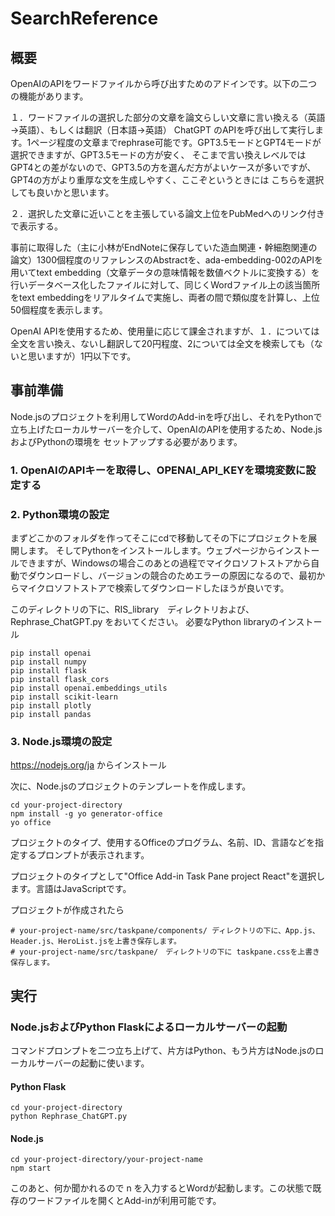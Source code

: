 # SearchReference

## 概要
OpenAIのAPIをワードファイルから呼び出すためのアドインです。以下の二つの機能があります。

１．ワードファイルの選択した部分の文章を論文らしい文章に言い換える（英語→英語）、もしくは翻訳（日本語→英語）
ChatGPT のAPIを呼び出して実行します。1ページ程度の文章までrephrase可能です。GPT3.5モードとGPT4モードが選択できますが、GPT3.5モードの方が安く、
そこまで言い換えレベルではGPT4との差がないので、GPT3.5の方を選んだ方がよいケースが多いですが、GPT4の方がより重厚な文を生成しやすく、ここぞというときには
こちらを選択しても良いかと思います。


２．選択した文章に近いことを主張している論文上位をPubMedへのリンク付きで表示する。

事前に取得した（主に小林がEndNoteに保存していた造血関連・幹細胞関連の論文）1300個程度のリファレンスのAbstractを、ada-embedding-002のAPIを用いてtext embedding（文章データの意味情報を数値ベクトルに変換する）を行いデータベース化したファイルに対して、同じくWordファイル上の該当箇所をtext embeddingをリアルタイムで実施し、両者の間で類似度を計算し、上位50個程度を表示します。

OpenAI APIを使用するため、使用量に応じて課金されますが、１．については全文を言い換え、ないし翻訳して20円程度、2については全文を検索しても（ないと思いますが）1円以下です。

## 事前準備
Node.jsのプロジェクトを利用してWordのAdd-inを呼び出し、それをPythonで立ち上げたローカルサーバーを介して、OpenAIのAPIを使用するため、Node.jsおよびPythonの環境を
セットアップする必要があります。

### 1. OpenAIのAPIキーを取得し、OPENAI_API_KEYを環境変数に設定する

### 2. Python環境の設定

まずどこかのフォルダを作ってそこにcdで移動してその下にプロジェクトを展開します。
そしてPythonをインストールします。ウェブページからインストールできますが、Windowsの場合このあとの過程でマイクロソフトストアから自動でダウンロードし、バージョンの競合のためエラーの原因になるので、最初からマイクロソフトストアで検索してダウンロードしたほうが良いです。

このディレクトリの下に、RIS_library　ディレクトリおよび、
Rephrase_ChatGPT.py をおいてください。
必要なPython libraryのインストール
```
pip install openai
pip install numpy
pip install flask
pip install flask_cors
pip install openai.embeddings_utils
pip install scikit-learn
pip install plotly
pip install pandas
```

### 3. Node.js環境の設定

https://nodejs.org/ja
からインストール

次に、Node.jsのプロジェクトのテンプレートを作成します。
```
cd your-project-directory
npm install -g yo generator-office
yo office
```
プロジェクトのタイプ、使用するOfficeのプログラム、名前、ID、言語などを指定するプロンプトが表示されます。

プロジェクトのタイプとして"Office Add-in Task Pane project React"を選択します。言語はJavaScriptです。

プロジェクトが作成されたら
```
# your-project-name/src/taskpane/components/ ディレクトリの下に、App.js、Header.js、HeroList.jsを上書き保存します。
# your-project-name/src/taskpane/　ディレクトリの下に taskpane.cssを上書き保存します。
```

## 実行
### Node.jsおよびPython Flaskによるローカルサーバーの起動
コマンドプロンプトを二つ立ち上げて、片方はPython、もう片方はNode.jsのローカルサーバーの起動に使います。

#### Python Flask
```
cd your-project-directory
python Rephrase_ChatGPT.py 
```

#### Node.js
```
cd your-project-directory/your-project-name
npm start
```

このあと、何か聞かれるので n を入力するとWordが起動します。この状態で既存のワードファイルを開くとAdd-inが利用可能です。





